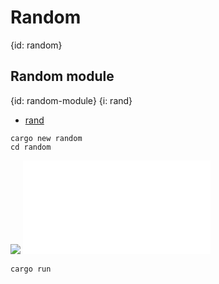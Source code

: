 # Random
{id: random}

## Random module
{id: random-module}
{i: rand}

* [rand](https://lib.rs/crates/rand)

```
cargo new random
cd random
```

![](examples/random/Cargo.toml)
![](examples/random/src/main.rs)

```
cargo run
```

